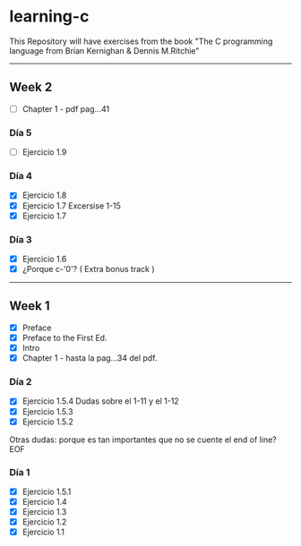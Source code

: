 # learning-c

This Repository will have exercises from the book "The C programming language from Brian Kernighan &amp; Dennis M.Ritchie"

---

## Week 2

- [ ] Chapter 1 - pdf pag...41

### Día 5

- [ ] Ejercicio 1.9

### Día 4

- [x] Ejercicio 1.8
- [x] Ejercicio 1.7 Excersise 1-15
- [x] Ejercicio 1.7

### Día 3

- [x] Ejercicio 1.6
- [x] ¿Porque c-'0'? ( Extra bonus track )

---

## Week 1

- [x] Preface
- [x] Preface to the First Ed.
- [x] Intro
- [x] Chapter 1 - hasta la pag...34 del pdf.

### Día 2

- [x] Ejercicio 1.5.4 Dudas sobre el 1-11 y el 1-12
- [x] Ejercicio 1.5.3
- [x] Ejercicio 1.5.2

Otras dudas: porque es tan importantes que no se cuente el end of line? EOF

### Día 1

- [x] Ejercicio 1.5.1
- [x] Ejercicio 1.4
- [x] Ejercicio 1.3
- [x] Ejercicio 1.2
- [x] Ejercicio 1.1

